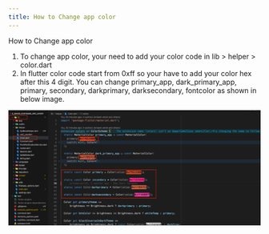 ```yaml
---
title: How to Change app color
---
```


How to Change app color

1. To change app color, your need to add your color code in lib > helper > color.dart
2. In flutter color code start from 0xff so your have to add your color hex after this 4 digit. You can change primary_app, dark_primary_app, primary, secondary, darkprimary, darksecondary, fontcolor as shown in below image.

![eShop](/img/flutter/appcolor.png) 
